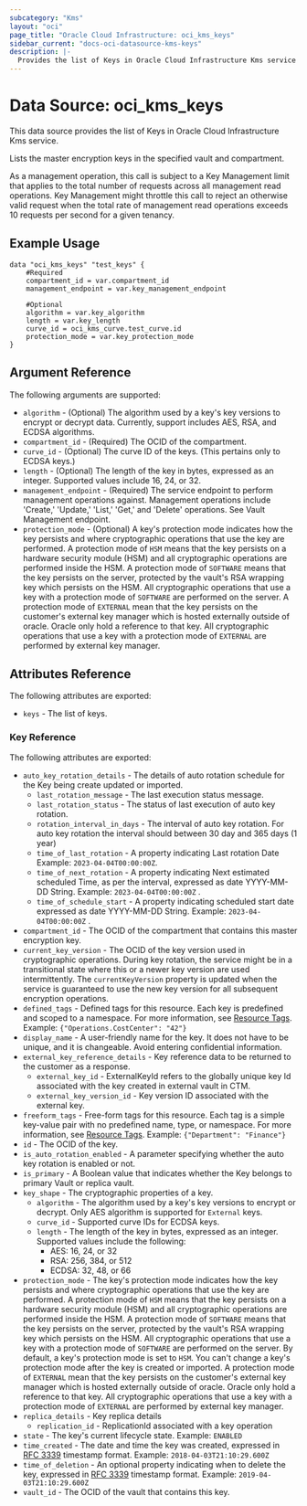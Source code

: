 ```yaml
---
subcategory: "Kms"
layout: "oci"
page_title: "Oracle Cloud Infrastructure: oci_kms_keys"
sidebar_current: "docs-oci-datasource-kms-keys"
description: |-
  Provides the list of Keys in Oracle Cloud Infrastructure Kms service
---
```


# Data Source: oci_kms_keys
This data source provides the list of Keys in Oracle Cloud Infrastructure Kms service.

Lists the master encryption keys in the specified vault and compartment.

As a management operation, this call is subject to a Key Management limit that applies to the total number
of requests across all management read operations. Key Management might throttle this call to reject an
otherwise valid request when the total rate of management read operations exceeds 10 requests per second
for a given tenancy.


## Example Usage

```hcl
data "oci_kms_keys" "test_keys" {
	#Required
	compartment_id = var.compartment_id
	management_endpoint = var.key_management_endpoint

	#Optional
	algorithm = var.key_algorithm
	length = var.key_length
	curve_id = oci_kms_curve.test_curve.id
	protection_mode = var.key_protection_mode
}
```

## Argument Reference

The following arguments are supported:

* `algorithm` - (Optional) The algorithm used by a key's key versions to encrypt or decrypt data. Currently, support includes AES, RSA, and ECDSA algorithms. 
* `compartment_id` - (Required) The OCID of the compartment.
* `curve_id` - (Optional) The curve ID of the keys. (This pertains only to ECDSA keys.) 
* `length` - (Optional) The length of the key in bytes, expressed as an integer. Supported values include 16, 24, or 32. 
* `management_endpoint` - (Required) The service endpoint to perform management operations against. Management operations include 'Create,' 'Update,' 'List,' 'Get,' and 'Delete' operations. See Vault Management endpoint.
* `protection_mode` - (Optional) A key's protection mode indicates how the key persists and where cryptographic operations that use the key are performed. A protection mode of `HSM` means that the key persists on a hardware security module (HSM) and all cryptographic operations are performed inside the HSM. A protection mode of `SOFTWARE` means that the key persists on the server, protected by the vault's RSA wrapping key which persists on the HSM. All cryptographic operations that use a key with a protection mode of `SOFTWARE` are performed on the server. A protection mode of `EXTERNAL` mean that the key persists on the customer's external key manager which is hosted externally outside of oracle. Oracle only hold a reference to that key. All cryptographic operations that use a key with a protection mode of `EXTERNAL` are performed by external key manager. 


## Attributes Reference

The following attributes are exported:

* `keys` - The list of keys.

### Key Reference

The following attributes are exported:

* `auto_key_rotation_details` - The details of auto rotation schedule for the Key being create updated or imported.
	* `last_rotation_message` - The last execution status message. 
	* `last_rotation_status` - The status of last execution of auto key rotation.
	* `rotation_interval_in_days` - The interval of auto key rotation. For auto key rotation the interval should between 30 day and 365 days (1 year)
	* `time_of_last_rotation` - A  property indicating Last rotation Date Example: `2023-04-04T00:00:00Z`.
	* `time_of_next_rotation` - A property indicating Next estimated scheduled Time, as per the interval, expressed as date YYYY-MM-DD String. Example: `2023-04-04T00:00:00Z` .
	* `time_of_schedule_start` - A property indicating  scheduled start date expressed as date YYYY-MM-DD String. Example: `2023-04-04T00:00:00Z` .
* `compartment_id` - The OCID of the compartment that contains this master encryption key.
* `current_key_version` - The OCID of the key version used in cryptographic operations. During key rotation, the service might be in a transitional state where this or a newer key version are used intermittently. The `currentKeyVersion` property is updated when the service is guaranteed to use the new key version for all subsequent encryption operations. 
* `defined_tags` - Defined tags for this resource. Each key is predefined and scoped to a namespace. For more information, see [Resource Tags](https://docs.cloud.oracle.com/iaas/Content/General/Concepts/resourcetags.htm). Example: `{"Operations.CostCenter": "42"}` 
* `display_name` - A user-friendly name for the key. It does not have to be unique, and it is changeable. Avoid entering confidential information. 
* `external_key_reference_details` - Key reference data to be returned to the customer as a response.
	* `external_key_id` - ExternalKeyId refers to the globally unique key Id associated with the key created in external vault in CTM.
	* `external_key_version_id` - Key version ID associated with the external key.
* `freeform_tags` - Free-form tags for this resource. Each tag is a simple key-value pair with no predefined name, type, or namespace. For more information, see [Resource Tags](https://docs.cloud.oracle.com/iaas/Content/General/Concepts/resourcetags.htm). Example: `{"Department": "Finance"}` 
* `id` - The OCID of the key.
* `is_auto_rotation_enabled` - A parameter specifying whether the auto key rotation is enabled or not.
* `is_primary` - A Boolean value that indicates whether the Key belongs to primary Vault or replica vault.
* `key_shape` - The cryptographic properties of a key.
	* `algorithm` - The algorithm used by a key's key versions to encrypt or decrypt. Only AES algorithm is supported for `External` keys.
	* `curve_id` - Supported curve IDs for ECDSA keys.
	* `length` - The length of the key in bytes, expressed as an integer. Supported values include the following:
		* AES: 16, 24, or 32
		* RSA: 256, 384, or 512
		* ECDSA: 32, 48, or 66 
* `protection_mode` - The key's protection mode indicates how the key persists and where cryptographic operations that use the key are performed. A protection mode of `HSM` means that the key persists on a hardware security module (HSM) and all cryptographic operations are performed inside the HSM. A protection mode of `SOFTWARE` means that the key persists on the server, protected by the vault's RSA wrapping key which persists on the HSM. All cryptographic operations that use a key with a protection mode of `SOFTWARE` are performed on the server. By default, a key's protection mode is set to `HSM`. You can't change a key's protection mode after the key is created or imported. A protection mode of `EXTERNAL` mean that the key persists on the customer's external key manager which is hosted externally outside of oracle. Oracle only hold a reference to that key. All cryptographic operations that use a key with a protection mode of `EXTERNAL` are performed by external key manager. 
* `replica_details` - Key replica details 
	* `replication_id` - ReplicationId associated with a key operation 
* `state` - The key's current lifecycle state.  Example: `ENABLED` 
* `time_created` - The date and time the key was created, expressed in [RFC 3339](https://tools.ietf.org/html/rfc3339) timestamp format.  Example: `2018-04-03T21:10:29.600Z` 
* `time_of_deletion` - An optional property indicating when to delete the key, expressed in [RFC 3339](https://tools.ietf.org/html/rfc3339) timestamp format. Example: `2019-04-03T21:10:29.600Z` 
* `vault_id` - The OCID of the vault that contains this key.

